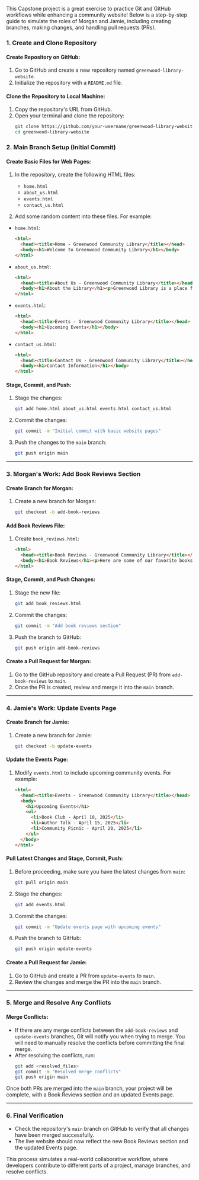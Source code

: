 This Capstone project is a great exercise to practice Git and GitHub workflows while enhancing a community website! Below is a step-by-step guide to simulate the roles of Morgan and Jamie, including creating branches, making changes, and handling pull requests (PRs).

### 1. **Create and Clone Repository**

#### Create Repository on GitHub:
1. Go to GitHub and create a new repository named `greenwood-library-website`.
2. Initialize the repository with a `README.md` file.

#### Clone the Repository to Local Machine:
1. Copy the repository's URL from GitHub.
2. Open your terminal and clone the repository:
   ```bash
   git clone https://github.com/your-username/greenwood-library-website.git
   cd greenwood-library-website
   ```

### 2. **Main Branch Setup (Initial Commit)**

#### Create Basic Files for Web Pages:
1. In the repository, create the following HTML files:
   - `home.html`
   - `about_us.html`
   - `events.html`
   - `contact_us.html`

2. Add some random content into these files. For example:

- `home.html`:
   ```html
   <html>
     <head><title>Home - Greenwood Community Library</title></head>
     <body><h1>Welcome to Greenwood Community Library</h1></body>
   </html>
   ```

- `about_us.html`:
   ```html
   <html>
     <head><title>About Us - Greenwood Community Library</title></head>
     <body><h1>About the Library</h1><p>Greenwood Library is a place for the community to come together and explore knowledge.</p></body>
   </html>
   ```

- `events.html`:
   ```html
   <html>
     <head><title>Events - Greenwood Community Library</title></head>
     <body><h1>Upcoming Events</h1></body>
   </html>
   ```

- `contact_us.html`:
   ```html
   <html>
     <head><title>Contact Us - Greenwood Community Library</title></head>
     <body><h1>Contact Information</h1></body>
   </html>
   ```

#### Stage, Commit, and Push:
1. Stage the changes:
   ```bash
   git add home.html about_us.html events.html contact_us.html
   ```

2. Commit the changes:
   ```bash
   git commit -m "Initial commit with basic website pages"
   ```

3. Push the changes to the `main` branch:
   ```bash
   git push origin main
   ```

---

### 3. **Morgan's Work: Add Book Reviews Section**

#### Create Branch for Morgan:
1. Create a new branch for Morgan:
   ```bash
   git checkout -b add-book-reviews
   ```

#### Add Book Reviews File:
1. Create `book_reviews.html`:
   ```html
   <html>
     <head><title>Book Reviews - Greenwood Community Library</title></head>
     <body><h1>Book Reviews</h1><p>Here are some of our favorite books!</p></body>
   </html>
   ```

#### Stage, Commit, and Push Changes:
1. Stage the new file:
   ```bash
   git add book_reviews.html
   ```

2. Commit the changes:
   ```bash
   git commit -m "Add book reviews section"
   ```

3. Push the branch to GitHub:
   ```bash
   git push origin add-book-reviews
   ```

#### Create a Pull Request for Morgan:
1. Go to the GitHub repository and create a Pull Request (PR) from `add-book-reviews` to `main`.
2. Once the PR is created, review and merge it into the `main` branch.

---

### 4. **Jamie's Work: Update Events Page**

#### Create Branch for Jamie:
1. Create a new branch for Jamie:
   ```bash
   git checkout -b update-events
   ```

#### Update the Events Page:
1. Modify `events.html` to include upcoming community events. For example:
   ```html
   <html>
     <head><title>Events - Greenwood Community Library</title></head>
     <body>
       <h1>Upcoming Events</h1>
       <ul>
         <li>Book Club - April 10, 2025</li>
         <li>Author Talk - April 15, 2025</li>
         <li>Community Picnic - April 20, 2025</li>
       </ul>
     </body>
   </html>
   ```

#### Pull Latest Changes and Stage, Commit, Push:
1. Before proceeding, make sure you have the latest changes from `main`:
   ```bash
   git pull origin main
   ```

2. Stage the changes:
   ```bash
   git add events.html
   ```

3. Commit the changes:
   ```bash
   git commit -m "Update events page with upcoming events"
   ```

4. Push the branch to GitHub:
   ```bash
   git push origin update-events
   ```

#### Create a Pull Request for Jamie:
1. Go to GitHub and create a PR from `update-events` to `main`.
2. Review the changes and merge the PR into the `main` branch.

---

### 5. **Merge and Resolve Any Conflicts**

#### Merge Conflicts:
- If there are any merge conflicts between the `add-book-reviews` and `update-events` branches, Git will notify you when trying to merge. You will need to manually resolve the conflicts before committing the final merge.
- After resolving the conflicts, run:
   ```bash
   git add <resolved_files>
   git commit -m "Resolved merge conflicts"
   git push origin main
   ```

Once both PRs are merged into the `main` branch, your project will be complete, with a Book Reviews section and an updated Events page.

---

### 6. **Final Verification**

- Check the repository's `main` branch on GitHub to verify that all changes have been merged successfully.
- The live website should now reflect the new Book Reviews section and the updated Events page.

This process simulates a real-world collaborative workflow, where developers contribute to different parts of a project, manage branches, and resolve conflicts.
